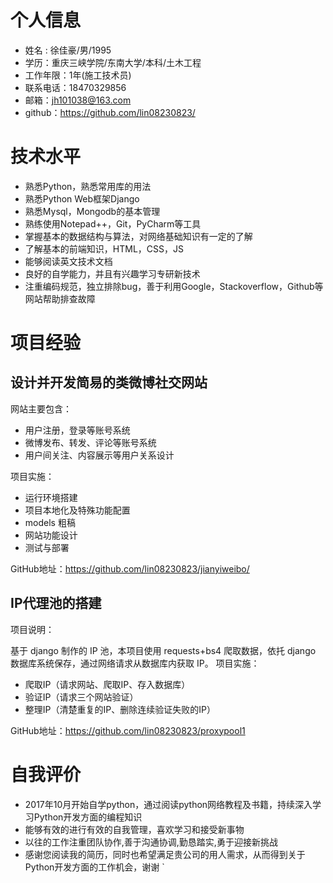 # 个人信息
- 姓名 : 徐佳豪/男/1995
- 学历：重庆三峡学院/东南大学/本科/土木工程
- 工作年限：1年(施工技术员)
- 联系电话：18470329856
- 邮箱：jh101038@163.com
- github：https://github.com/lin08230823/


# 技术水平
- 熟悉Python，熟悉常用库的用法
- 熟悉Python Web框架Django
- 熟悉Mysql，Mongodb的基本管理
- 熟练使用Notepad++，Git，PyCharm等工具
- 掌握基本的数据结构与算法，对网络基础知识有一定的了解
- 了解基本的前端知识，HTML，CSS，JS
- 能够阅读英文技术文档
- 良好的自学能力，并且有兴趣学习专研新技术
- 注重编码规范，独立排除bug，善于利用Google，Stackoverflow，Github等网站帮助排查故障

# 项目经验

## 设计并开发简易的类微博社交网站
网站主要包含：
- 用户注册，登录等账号系统
- 微博发布、转发、评论等账号系统
 - 用户间关注、内容展示等用户关系设计
 
 项目实施：
 - 运行环境搭建
 - 项目本地化及特殊功能配置
 - models 粗稿
 - 网站功能设计
 - 测试与部署
 
 GitHub地址：https://github.com/lin08230823/jianyiweibo/
## IP代理池的搭建
项目说明：

基于 django 制作的 IP 池，本项目使用 requests+bs4 爬取数据，依托 django 数据库系统保存，通过网络请求从数据库内获取 IP。
项目实施：
- 爬取IP（请求网站、爬取IP、存入数据库）
- 验证IP（请求三个网站验证）
- 整理IP（清楚重复的IP、删除连续验证失败的IP）

GitHub地址：https://github.com/lin08230823/proxypool1
# 自我评价
- 2017年10月开始自学python，通过阅读python网络教程及书籍，持续深入学习Python开发方面的编程知识
- 能够有效的进行有效的自我管理，喜欢学习和接受新事物
- 以往的工作注重团队协作,善于沟通协调,勤恳踏实,勇于迎接新挑战
- 感谢您阅读我的简历，同时也希望满足贵公司的用人需求，从而得到关于Python开发方面的工作机会，谢谢
`
